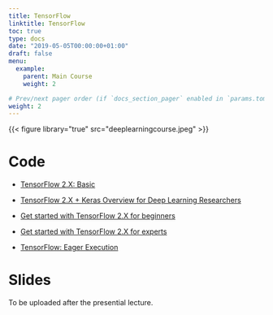 ```yaml
---
title: TensorFlow
linktitle: TensorFlow
toc: true
type: docs
date: "2019-05-05T00:00:00+01:00"
draft: false
menu:
  example:
    parent: Main Course
    weight: 2

# Prev/next pager order (if `docs_section_pager` enabled in `params.toml`)
weight: 2
---
```


{{< figure library="true" src="deeplearningcourse.jpeg" >}}

# Code

* [TensorFlow 2.X: Basic](https://githubtocolab.com/dlmacedo/starter-academic/blob/master/content/courses/deeplearning/notebooks/tensorflow/TF_2_0.ipynb)

* [TensorFlow 2.X + Keras Overview for Deep Learning Researchers](https://githubtocolab.com/dlmacedo/starter-academic/blob/master/content/courses/deeplearning/notebooks/tensorflow/TensorFlow_2_0_%2B_Keras_Crash_Course.ipynb)

* [Get started with TensorFlow 2.X for beginners](https://githubtocolab.com/dlmacedo/starter-academic/blob/master/content/courses/deeplearning/notebooks/tensorflow/beginner.ipynb)

* [Get started with TensorFlow 2.X for experts](https://githubtocolab.com/dlmacedo/starter-academic/blob/master/content/courses/deeplearning/notebooks/tensorflow/advanced.ipynb)

* [TensorFlow: Eager Execution](https://githubtocolab.com/dlmacedo/starter-academic/blob/master/content/courses/deeplearning/notebooks/tensorflow/eager.ipynb)

# Slides

To be uploaded after the presential lecture.
